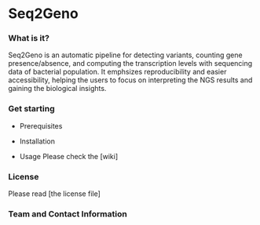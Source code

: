 # Seq2Geno

### What is it?
Seq2Geno is an automatic pipeline for detecting variants, counting gene presence/absence, and computing the transcription levels with sequencing data of bacterial population. It emphsizes reproducibility and easier accessibility, helping the users to focus on interpreting the NGS results and gaining the biological insights.

### Get starting
- Prerequisites

- Installation

- Usage
Please check the [wiki]

### License
Please read [the license file]

### Team and Contact Information

